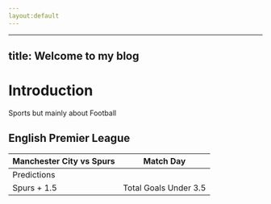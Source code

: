 ```yaml
---
layout:default
---
```


---
title: Welcome to my blog
---

# Introduction
Sports but mainly about Football

## English Premier League

| Manchester City vs Spurs  | Match Day |
| ------------------------- | --------- |
| Predictions  |
| Spurs + 1.5  | Total Goals Under 3.5  |`

